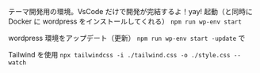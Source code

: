 テーマ開発用の環境。VsCode だけで開発が完結するよ！yay!
起動（と同時に Docker に wordpress をインストールしてくれる）
```npm run wp-env start``` 

wordpress 環境をアップデート（更新）
```npm run wp-env start -update``` で 

Tailwind を使用
```npx tailwindcss -i ./tailwind.css -o ./style.css --watch```
